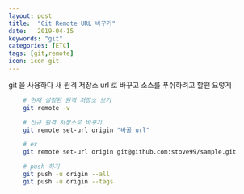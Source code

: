 ```yaml
---
layout: post
title:  "Git Remote URL 바꾸기"
date:   2019-04-15
keywords: "git"
categories: [ETC]
tags: [git,remote]
icon: icon-git
---
```


git 을 사용하다 새 원격 저장소 url 로 바꾸고 소스를 푸쉬하려고 할땐 요렇게

``` bash
    # 현재 설정된 원격 저장소 보기
    git remote -v

    # 신규 원격 저장소로 바꾸기
    git remote set-url origin "바꿀 url"

    # ex
    git remote set-url origin git@github.com:stove99/sample.git

    # push 하기
    git push -u origin --all
    git push -u origin --tags
```

<script async src="//jsfiddle.net/stove/kstq2xou/embed/js,html,css,result/dark/"></script>